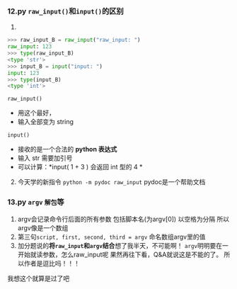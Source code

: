 ### 12.py `raw_input()`和`input()`的区别
1.
```python
>>> raw_input_B = raw_input("raw_input: ")
raw_input: 123
>>> type(raw_input_B)
<type 'str'>
>>> input_B = input("input: ")
input: 123
>>> type(input_B)
<type 'int'>
```
 `raw_input()`  
 * 用这个最好，
 * 输入全部变为 string

 `input()`  
 * 接收的是一个合法的 **python 表达式**
 * 输入 str 需要加引号
 * 可以计算：*input( 1 + 3 ) 会返回 int 型的 4 *


2. 今天学的新指令 `python -m pydoc raw_input`  pydoc是一个帮助文档


### 13.py `argv` `解包`等
1. argv会记录命令行后面的所有参数 包括脚本名(为argv[0])  以空格为分隔  所以argv像是一个数组
3. 第三句`script, first, second, third = argv`  命名数组argv里的值
3. 加分题说的**将`raw_input`和`argv`结合**想了我半天，不可能啊！ `argv`明明要在一开始就读参数，怎么raw_input呢  果然再往下看，Q&A就说这是不能的了。  所以作者是逗比吗！！！

  我想这个就算是过了吧
